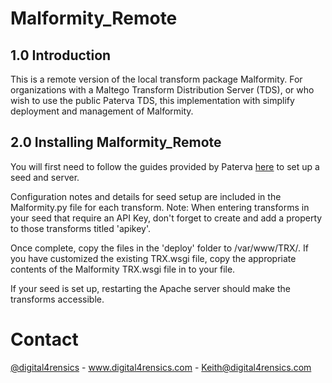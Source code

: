 Malformity_Remote
=================

## 1.0 Introduction

This is a remote version of the local transform package Malformity. For organizations with a Maltego Transform Distribution Server (TDS), or who wish to use the public Paterva TDS, this implementation with simplify deployment and management of Malformity.

## 2.0 Installing Malformity_Remote

You will first need to follow the guides provided by Paterva [here](http://www.paterva.com/web6/documentation/TRX_documentation20130403.pdf) to set up a seed and server. 

Configuration notes and details for seed setup are included in the Malformity.py file for each transform. Note: When entering transforms in your seed that require an API Key, don't forget to create and add a property to those transforms titled 'apikey'.

Once complete, copy the files in the 'deploy' folder to /var/www/TRX/. If you have customized the existing TRX.wsgi file, copy the appropriate contents of the Malformity TRX.wsgi file in to your file.

If your seed is set up, restarting the Apache server should make the transforms accessible.

# Contact

[@digital4rensics](https://twitter.com/Digital4rensics) - www.digital4rensics.com - Keith@digital4rensics.com